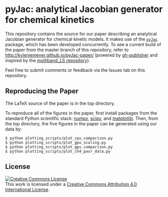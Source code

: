 pyJac: analytical Jacobian generator for chemical kinetics
==========================================================

This repository contains the source for our paper describing an analytical Jacobian generator for chemical kinetic models.
It makes use of the [`pyJac`](http://github.com/kyleniemeyer/pyjac/) package, which has been developed concurrently.
To see a current build of the paper from the master branch of this repository, refer to http://kyleniemeyer.github.io/pyJac-paper/ (powered by [gh-publisher](https://github.com/ewanmellor/gh-publisher) and inspired by the [multiband_LS repository](http://jakevdp.github.io/multiband_LS)).

Feel free to submit comments or feedback via the Issues tab on this repository.

Reproducing the Paper
---------------------
The LaTeX source of the paper is in the top directory.

To reproduce all of the figures in the paper, first install packages from the standard Python scientific stack: [numpy](http://numpy.org), [scipy](http://scipy.org), and [matplotlib](http://matplotlib.org).
Then, from the top directory, the five figures in the paper can be generated using our data by:

```
$ python plotting_scripts/plot_cpu_comparison.py
$ python plotting_scripts/plot_gpu_scaling.py
$ python plotting_scripts/plot_gpu_comparison.py
$ python plotting_scripts/plot_ch4_pasr_data.py
```


License
-------
<a rel="license" href="http://creativecommons.org/licenses/by/4.0/"><img alt="Creative Commons License" style="border-width:0" src="https://i.creativecommons.org/l/by/4.0/88x31.png" /></a><br />This work is licensed under a <a rel="license" href="http://creativecommons.org/licenses/by/4.0/">Creative Commons Attribution 4.0 International License</a>.
